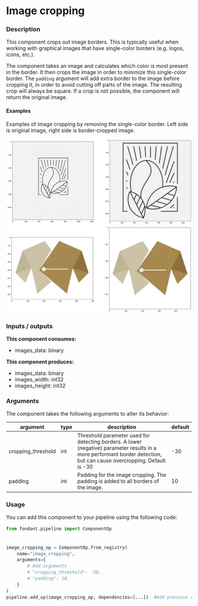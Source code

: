 # Image cropping

### Description
This component crops out image borders. This is typically useful when working with graphical 
images that have single-color borders (e.g. logos, icons, etc.).

The component takes an image and calculates which color is most present in the border. It then 
crops the image in order to minimize this single-color border. The `padding` argument will add 
extra border to the image before cropping it, in order to avoid cutting off parts of the image.
The resulting crop will always be square. If a crop is not possible, the component will return 
the original image.

#### Examples
Examples of image cropping by removing the single-color border. Left side is original image, 
right side is border-cropped image.

![Example of image cropping by removing the single-color border. Left side is original, right side is cropped image](../../docs/art/components/image_cropping/component_border_crop_1.png)
![Example of image cropping by removing the single-color border. Left side is original, right side is cropped image](../../docs/art/components/image_cropping/component_border_crop_0.png)


### Inputs / outputs

**This component consumes:**

- images_data: binary

**This component produces:**

- images_data: binary
- images_width: int32
- images_height: int32

### Arguments

The component takes the following arguments to alter its behavior:

| argument | type | description | default |
| -------- | ---- | ----------- | ------- |
| cropping_threshold | int | Threshold parameter used for detecting borders. A lower (negative) parameter results in a more performant border detection, but can cause overcropping. Default is -30 | -30 |
| padding | int | Padding for the image cropping. The padding is added to all borders of the image. | 10 |

### Usage

You can add this component to your pipeline using the following code:

```python
from fondant.pipeline import ComponentOp


image_cropping_op = ComponentOp.from_registry(
    name="image_cropping",
    arguments={
        # Add arguments
        # "cropping_threshold": -30,
        # "padding": 10,
    }
)
pipeline.add_op(image_cropping_op, dependencies=[...])  #Add previous component as dependency
```

